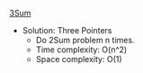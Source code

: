 [3Sum](https://leetcode.com/problems/3sum/)  

- Solution: Three Pointers
    - Do 2Sum problem n times.
    - Time complexity: O(n^2)
    - Space complexity: O(1)